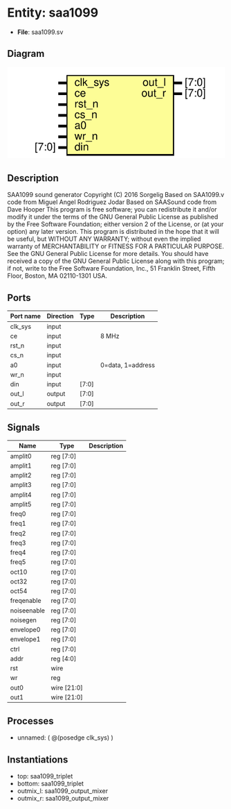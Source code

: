 # Entity: saa1099

- **File**: saa1099.sv
## Diagram

![Diagram](saa1099.svg "Diagram")
## Description


  SAA1099 sound generator
  Copyright (C) 2016 Sorgelig
  Based on SAA1099.v code from Miguel Angel Rodriguez Jodar
  Based on SAASound code  from Dave Hooper
  This program is free software; you can redistribute it and/or modify it
  under the terms of the GNU General Public License as published by the Free
  Software Foundation; either version 2 of the License, or (at your option)
  any later version.
  This program is distributed in the hope that it will be useful, but WITHOUT
  ANY WARRANTY; without even the implied warranty of MERCHANTABILITY or
  FITNESS FOR A PARTICULAR PURPOSE.  See the GNU General Public License for
  more details.
  You should have received a copy of the GNU General Public License along
  with this program; if not, write to the Free Software Foundation, Inc.,
  51 Franklin Street, Fifth Floor, Boston, MA 02110-1301 USA.
 
## Ports

| Port name | Direction | Type  | Description       |
| --------- | --------- | ----- | ----------------- |
| clk_sys   | input     |       |                   |
| ce        | input     |       | 8 MHz             |
| rst_n     | input     |       |                   |
| cs_n      | input     |       |                   |
| a0        | input     |       | 0=data, 1=address |
| wr_n      | input     |       |                   |
| din       | input     | [7:0] |                   |
| out_l     | output    | [7:0] |                   |
| out_r     | output    | [7:0] |                   |
## Signals

| Name        | Type        | Description |
| ----------- | ----------- | ----------- |
| amplit0     | reg [7:0]   |             |
| amplit1     | reg [7:0]   |             |
| amplit2     | reg [7:0]   |             |
| amplit3     | reg [7:0]   |             |
| amplit4     | reg [7:0]   |             |
| amplit5     | reg [7:0]   |             |
| freq0       | reg [7:0]   |             |
| freq1       | reg [7:0]   |             |
| freq2       | reg [7:0]   |             |
| freq3       | reg [7:0]   |             |
| freq4       | reg [7:0]   |             |
| freq5       | reg [7:0]   |             |
| oct10       | reg [7:0]   |             |
| oct32       | reg [7:0]   |             |
| oct54       | reg [7:0]   |             |
| freqenable  | reg [7:0]   |             |
| noiseenable | reg [7:0]   |             |
| noisegen    | reg [7:0]   |             |
| envelope0   | reg [7:0]   |             |
| envelope1   | reg [7:0]   |             |
| ctrl        | reg [7:0]   |             |
| addr        | reg [4:0]   |             |
| rst         | wire        |             |
| wr          | reg         |             |
| out0        | wire [21:0] |             |
| out1        | wire [21:0] |             |
## Processes
- unnamed: ( @(posedge clk_sys) )
## Instantiations

- top: saa1099_triplet
- bottom: saa1099_triplet
- outmix_l: saa1099_output_mixer
- outmix_r: saa1099_output_mixer

